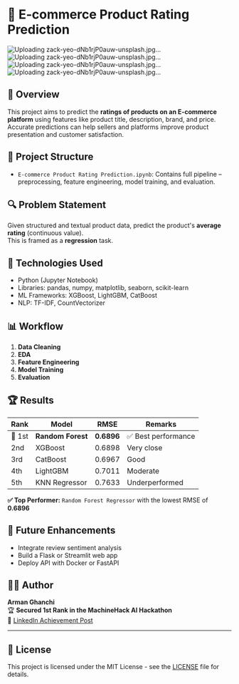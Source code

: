 # 🛒 E-commerce Product Rating Prediction

![Uploading zack-yeo-dNb1rjP0auw-unsplash.jpg…]()
![Uploading zack-yeo-dNb1rjP0auw-unsplash.jpg…]()
![Uploading zack-yeo-dNb1rjP0auw-unsplash.jpg…]()
![Uploading zack-yeo-dNb1rjP0auw-unsplash.jpg…]()

## 📌 Overview

This project aims to predict the **ratings of products on an E-commerce platform** using features like product title, description, brand, and price. Accurate predictions can help sellers and platforms improve product presentation and customer satisfaction.

## 📂 Project Structure

- `E-commerce Product Rating Prediction.ipynb`: Contains full pipeline – preprocessing, feature engineering, model training, and evaluation.

## 🔍 Problem Statement

Given structured and textual product data, predict the product's **average rating** (continuous value).  
This is framed as a **regression** task.

## 🧰 Technologies Used

- Python (Jupyter Notebook)
- Libraries: pandas, numpy, matplotlib, seaborn, scikit-learn
- ML Frameworks: XGBoost, LightGBM, CatBoost
- NLP: TF-IDF, CountVectorizer

## 📊 Workflow

1. **Data Cleaning**
2. **EDA**
3. **Feature Engineering**
4. **Model Training**
5. **Evaluation**

## 🏆 Results

| Rank | Model           | RMSE   | Remarks        |
|------|------------------|--------|----------------|
| 🥇 1st | **Random Forest**  | **0.6896** | ✅ Best performance |
| 2nd  | XGBoost         | 0.6898 | Very close     |
| 3rd  | CatBoost        | 0.6967 | Good           |
| 4th  | LightGBM        | 0.7011 | Moderate       |
| 5th  | KNN Regressor   | 0.7633 | Underperformed |

**✅ Top Performer:** `Random Forest Regressor` with the lowest RMSE of **0.6896**

## 🚀 Future Enhancements

- Integrate review sentiment analysis
- Build a Flask or Streamlit web app
- Deploy API with Docker or FastAPI

## 🙋‍♂️ Author

**Arman Ghanchi**  
🏆 **Secured 1st Rank in the MachineHack AI Hackathon**  
🔗 [LinkedIn Achievement Post](https://www.linkedin.com/posts/arman-ghanchi-9b9422315_secured-rank-1-in-machinehack-ai-hackathon-activity-7339345774536716289-WlWJ?utm_source=share&utm_medium=member_desktop&rcm=ACoAAE_5dR0BVoE1abKDT4ISJT5ycSHBG698LxM)

---

## 📜 License

This project is licensed under the MIT License - see the [LICENSE](LICENSE) file for details.
